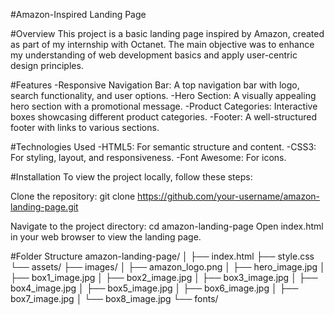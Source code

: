 #Amazon-Inspired Landing Page

#Overview
This project is a basic landing page inspired by Amazon, created as part of my internship with Octanet. The main objective was to enhance my understanding of web development basics and apply user-centric design principles.


#Features
-Responsive Navigation Bar: A top navigation bar with logo, search functionality, and user options.
-Hero Section: A visually appealing hero section with a promotional message.
-Product Categories: Interactive boxes showcasing different product categories.
-Footer: A well-structured footer with links to various sections.


#Technologies Used
-HTML5: For semantic structure and content.
-CSS3: For styling, layout, and responsiveness.
-Font Awesome: For icons.


#Installation
To view the project locally, follow these steps:

Clone the repository:
git clone https://github.com/your-username/amazon-landing-page.git

Navigate to the project directory:
cd amazon-landing-page
Open index.html in your web browser to view the landing page.


#Folder Structure
amazon-landing-page/
│
├── index.html
├── style.css
└── assets/
    ├── images/
    │   ├── amazon_logo.png
    │   ├── hero_image.jpg
    │   ├── box1_image.jpg
    │   ├── box2_image.jpg
    │   ├── box3_image.jpg
    │   ├── box4_image.jpg
    │   ├── box5_image.jpg
    │   ├── box6_image.jpg
    │   ├── box7_image.jpg
    │   └── box8_image.jpg
    └── fonts/
